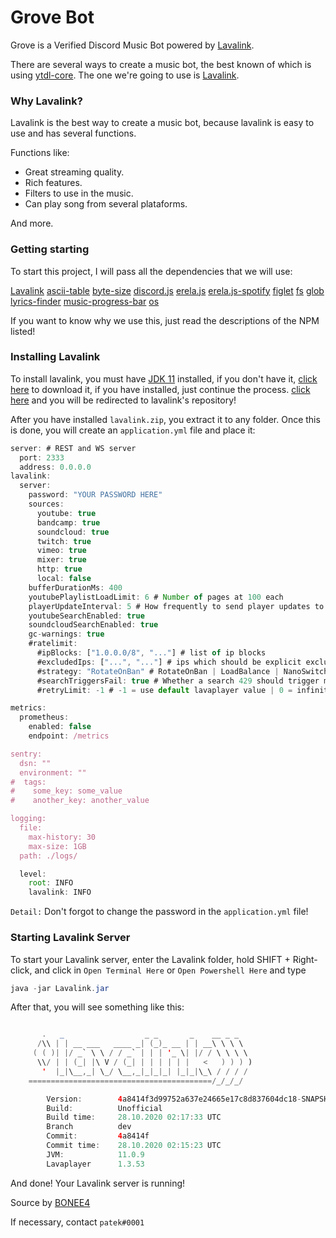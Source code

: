 # Grove Bot

Grove is a Verified Discord Music Bot powered by [Lavalink](https://github.com/Frederikam/Lavalink).

There are several ways to create a music bot, the best known of which is using [ytdl-core](https://www.npmjs.com/package/ytdl-core). 
The one we're going to use is [Lavalink](https://github.com/Frederikam/Lavalink).

### Why Lavalink?

Lavalink is the best way to create a music bot, because lavalink is easy to use and has several functions.

Functions like:
    
- Great streaming quality.
- Rich features.
- Filters to use in the music.
- Can play song from several plataforms.

And more.

### Getting starting

To start this project, I will pass all the dependencies that we will use:

[Lavalink](https://github.com/Frederikam/Lavalink)
[ascii-table](https://www.npmjs.com/package/ascii-table)
[byte-size](https://www.npmjs.com/package/byte-size)
[discord.js](https://www.npmjs.com/package/discord.js)
[erela.js](https://www.npmjs.com/package/erela.js)
[erela.js-spotify](https://www.npmjs.com/package/erela.js-spotify)
[figlet](https://www.npmjs.com/package/figlet)
[fs](https://www.npmjs.com/package/fs)
[glob](https://www.npmjs.com/package/glob)
[lyrics-finder](https://www.npmjs.com/package/lyrics-finder)
[music-progress-bar](https://www.npmjs.com/package/music-progress-bar)
[os](https://www.npmjs.com/package/os)

If you want to know why we use this, just read the descriptions of the NPM listed!

### Installing Lavalink

To install lavalink, you must have [JDK 11](https://www.oracle.com/java/technologies/javase-jdk11-downloads.html) installed, if you don't have it, [click here](https://www.oracle.com/java/technologies/javase-jdk11-downloads.html) to download it, if you have installed, just continue the process. [click here](https://github.com/Frederikam/Lavalink) and you will be redirected to lavalink's repository!

After you have installed `lavalink.zip`, you extract it to any folder.
Once this is done, you will create an `application.yml` file and place it:

```js
server: # REST and WS server
  port: 2333
  address: 0.0.0.0
lavalink:
  server:
    password: "YOUR PASSWORD HERE"
    sources:
      youtube: true
      bandcamp: true
      soundcloud: true
      twitch: true
      vimeo: true
      mixer: true
      http: true
      local: false
    bufferDurationMs: 400
    youtubePlaylistLoadLimit: 6 # Number of pages at 100 each
    playerUpdateInterval: 5 # How frequently to send player updates to clients, in seconds
    youtubeSearchEnabled: true
    soundcloudSearchEnabled: true
    gc-warnings: true
    #ratelimit:
      #ipBlocks: ["1.0.0.0/8", "..."] # list of ip blocks
      #excludedIps: ["...", "..."] # ips which should be explicit excluded from usage by lavalink
      #strategy: "RotateOnBan" # RotateOnBan | LoadBalance | NanoSwitch | RotatingNanoSwitch
      #searchTriggersFail: true # Whether a search 429 should trigger marking the ip as failing
      #retryLimit: -1 # -1 = use default lavaplayer value | 0 = infinity | >0 = retry will happen this numbers times

metrics:
  prometheus:
    enabled: false
    endpoint: /metrics

sentry:
  dsn: ""
  environment: ""
#  tags:
#    some_key: some_value
#    another_key: another_value

logging:
  file:
    max-history: 30
    max-size: 1GB
  path: ./logs/

  level:
    root: INFO
    lavalink: INFO
```

`Detail:` Don't forgot to change the password in the `application.yml` file!

### Starting Lavalink Server

To start your Lavalink server, enter the Lavalink folder, hold SHIFT + Right-click, and click in `Open Terminal Here` or `Open Powershell Here` and type

```java
java -jar Lavalink.jar
```

After that, you will see something like this:

```java

       .   _                  _ _       _    __ _ _
      /\\ | | __ ___   ____ _| (_)_ __ | | __\ \ \ \
     ( ( )| |/ _` \ \ / / _` | | | '_ \| |/ / \ \ \ \
      \\/ | | (_| |\ V / (_| | | | | | |   <   ) ) ) )
       '  |_|\__,_| \_/ \__,_|_|_|_| |_|_|\_\ / / / /
    =========================================/_/_/_/

        Version:        4a8414f3d99752a637e24665e17c8d837604dc18-SNAPSHOT
        Build:          Unofficial
        Build time:     28.10.2020 02:17:33 UTC
        Branch          dev
        Commit:         4a8414f
        Commit time:    28.10.2020 02:15:23 UTC
        JVM:            11.0.9
        Lavaplayer      1.3.53

```

And done! Your Lavalink server is running!

Source by [BONEE4](https://github.com/BONEE4)

If necessary, contact `patek#0001`
